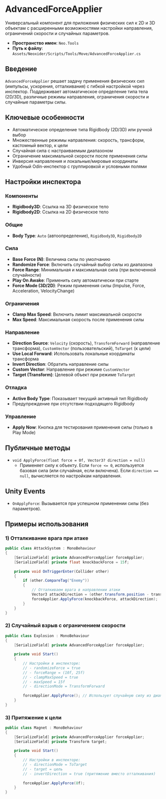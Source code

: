 # AdvancedForceApplier

Универсальный компонент для приложения физических сил к 2D и 3D объектам с расширенными возможностями настройки направления, ограничений скорости и случайных параметров.

- **Пространство имен**: `Neo.Tools`
- **Путь к файлу**: `Assets/Neoxider/Scripts/Tools/Move/AdvancedForceApplier.cs`

## Введение
`AdvancedForceApplier` решает задачу применения физических сил (импульсы, ускорения, отталкивания) с гибкой настройкой через инспектор. Поддерживает автоматическое определение типа тела (2D/3D), различные режимы направления, ограничения скорости и случайные параметры силы.

## Ключевые особенности
- Автоматическое определение типа Rigidbody (2D/3D) или ручной выбор
- Множественные режимы направления: скорость, трансформ, кастомный вектор, к цели
- Случайная сила с настраиваемым диапазоном
- Ограничение максимальной скорости после применения силы
- Инверсия направления и локальные/мировые координаты
- Удобный Odin-инспектор с группировкой и условными полями

## Настройки инспектора

### Компоненты
- **Rigidbody3D**: Ссылка на 3D физическое тело
- **Rigidbody2D**: Ссылка на 2D физическое тело

### Общие
- **Body Type**: `Auto` (автоопределение), `Rigidbody3D`, `Rigidbody2D`

### Сила
- **Base Force (N)**: Величина силы по умолчанию
- **Randomize Force**: Включить случайный выбор силы из диапазона
- **Force Range**: Минимальная и максимальная сила (при включенной случайности)
- **Play On Awake**: Применить силу автоматически при старте
- **Force Mode (3D/2D)**: Режим применения силы (Impulse, Force, Acceleration, VelocityChange)

### Ограничения
- **Clamp Max Speed**: Включить лимит максимальной скорости
- **Max Speed**: Максимальная скорость после применения силы

### Направление
- **Direction Source**: `Velocity` (скорость), `TransformForward` (направление трансформа), `CustomVector` (пользовательский), `ToTarget` (к цели)
- **Use Local Forward**: Использовать локальные координаты трансформа
- **Invert Direction**: Обратить направление силы
- **Custom Vector**: Направление при режиме `CustomVector`
- **Target (Transform)**: Целевой объект при режиме `ToTarget`

### Отладка
- **Active Body Type**: Показывает текущий активный тип Rigidbody
- Предупреждение при отсутствии подходящего Rigidbody

### Управление
- **Apply Now**: Кнопка для тестирования применения силы (только в Play Mode)

## Публичные методы
- `void ApplyForce(float force = 0f, Vector3? direction = null)`
  - Применяет силу к объекту. Если `force <= 0`, используется базовая сила (или случайная, если включена). Если `direction == null`, вычисляется по настройкам направления.

## Unity Events
- `OnApplyForce`: Вызывается при успешном применении силы (без параметров).

## Примеры использования

### 1) Отталкивание врага при атаке
```csharp
public class AttackSystem : MonoBehaviour
{
    [SerializeField] private AdvancedForceApplier forceApplier;
    [SerializeField] private float knockbackForce = 15f;
    
    private void OnTriggerEnter(Collider other)
    {
        if (other.CompareTag("Enemy"))
        {
            // Отталкиваем врага в направлении атаки
            Vector3 attackDirection = (other.transform.position - transform.position).normalized;
            forceApplier.ApplyForce(knockbackForce, attackDirection);
        }
    }
}
```

### 2) Случайный взрыв с ограничением скорости
```csharp
public class Explosion : MonoBehaviour
{
    [SerializeField] private AdvancedForceApplier forceApplier;
    
    private void Start()
    {
        // Настройки в инспекторе:
        // - randomizeForce = true
        // - forceRange = (10f, 25f)
        // - clampMaxSpeed = true
        // - maxSpeed = 15f
        // - directionMode = TransformForward
        
        forceApplier.ApplyForce(); // Использует случайную силу из диапазона
    }
}
```

### 3) Притяжение к цели
```csharp
public class Magnet : MonoBehaviour
{
    [SerializeField] private AdvancedForceApplier forceApplier;
    [SerializeField] private Transform target;
    
    private void Start()
    {
        // Настройки в инспекторе:
        // - directionMode = ToTarget
        // - target = цель
        // - invertDirection = true (притяжение вместо отталкивания)
        
        forceApplier.ApplyForce(8f);
    }
}
```
